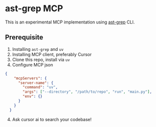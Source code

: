 # ast-grep MCP

This is an experimental MCP implementation using [ast-grep](https://ast-grep.github.io/) CLI.


## Prerequisite

1. Installing `ast-grep` and `uv`
2. Installing MCP client, preferably Cursor
3. Clone this repo, install via `uv`
3. Configure MCP json

```json
{
    "mcpServers": {
      "server-name": {
        "command": "uv",
        "args": ["--directory", "/path/to/repo", "run", "main.py"],
        "env": {}
      }
    }
  }
```

4. Ask cursor ai to search your codebase!
